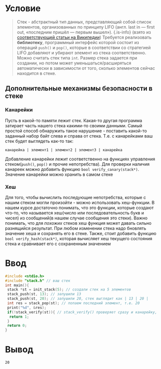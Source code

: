 # Условие

> Стек -  абстрактный тип данных, представляющий собой список элементов, организованных по принципу LIFO (англ. last in — first out, «последним пришёл — первым вышел»).
{.is-info}
(взято из [соответствующей статьи на Википедии](https://ru.wikipedia.org/wiki/%D0%A1%D1%82%D0%B5%D0%BA))
Требуется реализовать **библиотеку**, программный интерфейс которой состоит из операций `push()` и `pop()`, которые в соответствии со стратегией LIFO добавляют и убирают элемент из стека соответственно. Можно считать стек типа `int`. Размер стека задается при создании, но потом может уменьшаться/расширяться автоматически в зависимости от того, сколько элементов сейчас находится в стеке.

## Дополнительные механизмы безопасности в стеке

### Канарейки

Пусть в какой-то памяти лежит стек. Какая-то другая программа затирает часть нашего стека какими-то своими данными. Самый простой способ обнаружить такое нарушение - поставить какой-то заданный набор байт слева и справа от стека. Т.е. с канарейками ваш стек будет выглядеть как-то так:

```plaintext
канарейка | элемент1 | элемент2 | элемент3 | канарейка
```

Добавление канарейки лежит соответственно на функциях управления стеком(`push()`, `pop()` и прочие непотребства). Для проверки наличия канареек можно добавить функцию `bool verify_canary(stack*)`. Значение канарейки можно хранить в самом стеке

### Хеш

Для того, чтобы вычислить последующие непотребства, которые с нашим стеком могли произойти - можно использовать хеш-функции. В нашем курсе достаточно понимать, что это функции, которые создают что-то, что называется хеш(число или последовательность букв и чисел) из сообщений(в нашем случае сообщения это стеки). Важно понимать, что для *похожих* стеков хеш функция может давать сильно разнящийся результат. При любом изменении стека надо бновлять значение хеша и сохранять его в стеке. Также, стоит добавить функцию `bool verify_hash(stack*)`, которая вычисляет хеш текущего состояния стека и сравнивает его с сохраненным значением

# Ввод

```c
#include <stdio.h>
#include "stack.h" // ваш стек
int main(){
 stack *st = init_stack(5); // создали стек на 5 элементов
 stack_push(st, 13); // запушили 13
 stack_push(st, 20); // запушили 20, стек выглядит как | 13 | 20 | 
 int res = stack_pop(st); // попаем последний элемент, т.е. 20
 print("%d", &res);
 if(!stack_verify(st)){ // stack_verify() проверяет сразу и канарейку, и стек
  return 1;
 }
 return 0;
}
```

# Вывод

```plaintext
20
```
